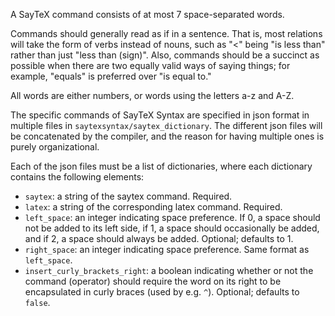 A SayTeX command consists of at most 7 space-separated words.

Commands should generally read as if in a sentence. That is, most relations
will take the form of verbs instead of nouns, such as "<" being "is less than"
rather than just "less than (sign)". Also, commands should be a succinct as possible
when there are two equally valid ways of saying things; for example, "equals" is
preferred over "is equal to."

All words are either numbers, or words using the letters a-z and A-Z.

The specific commands of SayTeX Syntax are specified in json format in
multiple files in `saytexsyntax/saytex_dictionary`. The different json files will
be concatenated by the compiler, and the reason for having multiple ones is purely
organizational.

Each of the json files must be
a list of dictionaries, where each dictionary contains the following elements:
- `saytex`: a string of the saytex command. Required.
- `latex`: a string of the corresponding latex command. Required.
- `left_space`: an integer indicating space preference. If 0, a space should not
be added to its left side, if 1, a space should occasionally be added, and if 2, a space
should always be added. Optional; defaults to 1.
- `right_space`: an integer indicating space preference. Same format as `left_space`.
- `insert_curly_brackets_right`: a boolean indicating whether or not the command (operator)
should require the word on its right to be encapsulated in curly braces (used by e.g. `^`).
Optional; defaults to `false`.
